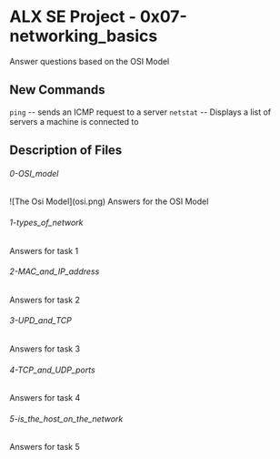 # ALX SE Project - 0x07-networking_basics

Answer questions based on the OSI Model

## New Commands

``ping`` -- sends an ICMP request to a server ``netstat`` -- Displays a list of servers a machine is connected to 

## Description of Files

<h6>0-OSI_model</h6>
![The Osi Model](osi.png)
Answers for the OSI Model

<h6>1-types_of_network</h6>
Answers for task 1

<h6>2-MAC_and_IP_address</h6>
Answers for task 2

<h6>3-UPD_and_TCP</h6>
Answers for task 3

<h6>4-TCP_and_UDP_ports</h6>
Answers for task 4

<h6>5-is_the_host_on_the_network</h6>
Answers for task 5

